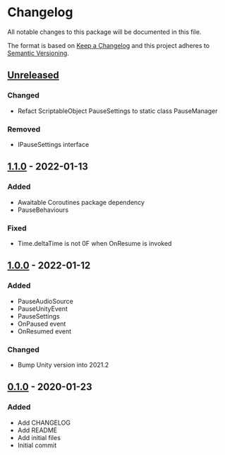 # Changelog
All notable changes to this package will be documented in this file.

The format is based on [Keep a Changelog](http://keepachangelog.com/en/1.0.0/)
and this project adheres to [Semantic Versioning](http://semver.org/spec/v2.0.0.html).

## [Unreleased]
### Changed
- Refact ScriptableObject PauseSettings to static class PauseManager

### Removed
- IPauseSettings interface

## [1.1.0] - 2022-01-13
### Added
- Awaitable Coroutines package dependency
- PauseBehaviours

### Fixed
- Time.deltaTime is not 0F when OnResume is invoked

## [1.0.0] - 2022-01-12
### Added
- PauseAudioSource
- PauseUnityEvent
- PauseSettings
- OnPaused event
- OnResumed event

### Changed
- Bump Unity version into 2021.2

## [0.1.0] - 2020-01-23
### Added
- Add CHANGELOG
- Add README
- Add initial files
- Initial commit

[Unreleased]: https://github.com/HyagoOliveira/PauseSystem/compare/1.1.0...main
[1.1.0]: https://github.com/HyagoOliveira/PauseSystem/tree/1.1.0/
[1.0.0]: https://github.com/HyagoOliveira/PauseSystem/tree/1.0.0/
[0.1.0]: https://github.com/HyagoOliveira/PauseSystem/tree/0.1.0/